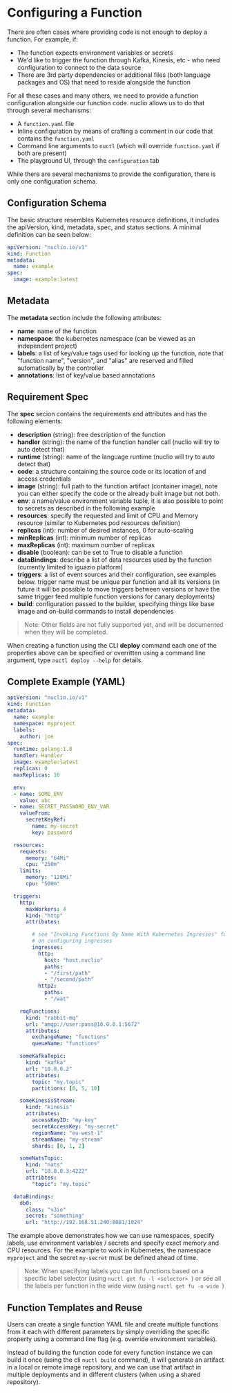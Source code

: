 # Configuring a Function

There are often cases where providing code is not enough to deploy a function. For example, if:
* The function expects environment variables or secrets
* We'd like to trigger the function through Kafka, Kinesis, etc - who need configuration to connect to the data source
* There are 3rd party dependencies or additional files (both language packages and OS) that need to reside alongside the function

For all these cases and many others, we need to provide a function configuration alongside our function code. nuclio allows us to do that through several mechanisms:
* A `function.yaml` file
* Inline configuration by means of crafting a comment in our code that contains the `function.yaml`
* Command line arguments to `nuctl` (which will override `function.yaml` if both are present)
* The playground UI, through the `configuration` tab

While there are several mechanisms to provide the configuration, there is only one configuration schema.

## Configuration Schema
The basic structure resembles Kubernetes resource definitions, it includes the apiVersion, kind, metadata, spec, and status sections. A minimal definition can be seen below:

```yaml
apiVersion: "nuclio.io/v1"
kind: Function
metadata:
  name: example
spec:
  image: example:latest
```

## Metadata

The **metadata** section include the following attributes:
* **name**: name of the function
* **namespace**: the kubernetes namespace (can be viewed as an independent project)
* **labels**: a list of key/value tags used for looking up the function, note that "function name", "version", and "alias" are reserved and filled automatically by the controller
* **annotations**: list of key/value based annotations

## Requirement Spec

The **spec** secion contains the requirements and attributes and has the following elements:

* **description** (string): free description of the function
* **handler** (string): the name of the function handler call (nuclio will try to auto detect that)
* **runtime** (string): name of the language runtime (nuclio will try to auto detect that)
* **code**: a structure containing the source code or its location of and access credentials
* **image** (string): full path to the function artifact (container image), note you can either specify the code or the already built image but not both.
* **env**: a name/value environment variable tuple, it is also possible to point to secrets as described in the following example
* **resources**: specify the requested and limit of CPU and Memory resource (similar to Kubernetes pod resources definition)
* **replicas** (int): number of desired instances, 0 for auto-scaling
* **minReplicas** (int): minimum number of replicas
* **maxReplicas** (int): maximum number of replicas
* **disable** (boolean): can be set to True to disable a function
* **dataBindings**: describe a list of data resources used by the function (currently limited to iguazio platform)
* **triggers**: a list of event sources and their configuration, see examples below. trigger name must be unique per function and all its versions (in future it will be possible to move triggers between versions or have the same trigger feed multiple function versions for canary deployments)
* **build**: configuration passed to the builder, specifying things like base image and on-build commands to install dependencies
> Note: Other fields are not fully supported yet, and will be documented when they will be completed.

When creating a function using the CLI **deploy** command each one of the properties above can be specified or overritten using a command line argument, type `nuctl deploy --help` for details.

## Complete Example (YAML)

```yaml
apiVersion: "nuclio.io/v1"
kind: Function
metadata:
  name: example
  namespace: myproject
  labels:
    author: joe
spec:
  runtime: golang:1.8
  handler: Handler
  image: example:latest
  replicas: 0
  maxReplicas: 10

  env:
  - name: SOME_ENV
    value: abc
  - name: SECRET_PASSWORD_ENV_VAR
    valueFrom:
      secretKeyRef:
        name: my-secret
        key: password

  resources:
    requests:
      memory: "64Mi"
      cpu: "250m"
    limits:
      memory: "128Mi"
      cpu: "500m"

  triggers:
    http:
      maxWorkers: 4
      kind: "http"
      attributes:

        # see "Invoking Functions By Name With Kubernetes Ingresses" for more details
        # on configuring ingresses 
        ingresses:
          http:
            host: "host.nuclio"
            paths:
            - "/first/path"
            - "/second/path"
          http2:
            paths:
            - "/wat"

    rmqFunctions:
      kind: "rabbit-mq"
      url: "amqp://user:pass@10.0.0.1:5672"
      attributes:
        exchangeName: "functions"
        queueName: "functions"

    someKafkaTopic:
      kind: "kafka"
      url: "10.0.0.2"
      attributes:
        topic: "my.topic"
        partitions: [0, 5, 10]

    someKinesisStream:
      kind: "kinesis"
      attributes:
        accessKeyID: "my-key"
        secretAccessKey: "my-secret"
        regionName: "eu-west-1"
        streamName: "my-stream"
        shards: [0, 1, 2]

    someNatsTopic:
      kind: "nats"
      url: "10.0.0.3:4222"
      attribtes:
        "topic": "my.topic"

  dataBindings:
    db0:
      class: "v3io"
      secret: "something"
      url: "http://192.168.51.240:8081/1024"


```

The example above demonstrates how we can use namespaces, specify labels, use environment variables / secrets and specify exact memory and CPU resources. For the example to work in Kubernetes, the namespace `myproject` and the secret `my-secret` must be defined ahead of time.

> Note: When specifying labels you can list functions based on a specific label selector (using `nuctl get fu -l <selector> `) or see all the labels per function in the wide view (using `nuctl get fu -o wide `)

## Function Templates and Reuse

Users can create a single function YAML file and create multiple functions from it each with different parameters by simply overriding the specific property using a command line flag (e.g. override environment variables).

Instead of building the function code for every function instance we can build it once (using the cli `nuctl build` command), it will generate an artifact in a local or remote image repository, and we can use that artifact in multiple deployments and in different clusters (when using a shared repository).

